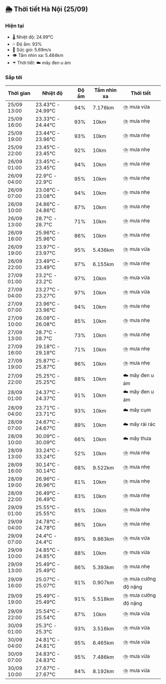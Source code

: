 ## 🌦️ Thời tiết Hà Nội (25/09)

### Hiện tại

- 🌡️ Nhiệt độ: 24.99℃
- 💦 Độ ẩm: 93%
- 💨 Sức gió: 5.69m/s
- 👁️ Tầm nhìn xa: 5.484km
- ☂️ Thời tiết: ☁️ mây đen u ám

### Sắp tới

| Thời gian | Nhiệt độ | Độ ẩm | Tầm nhìn xa | Thời tiết |
| --- | --- | --- | --- | --- |
| 25/09 13:00 | 23.43℃ - 24.99℃ | 94% | 7.176km | ⛈️ mưa vừa |
| 25/09 16:00 | 23.33℃ - 24.44℃ | 93% | 10km | ⛈️ mưa nhẹ |
| 25/09 19:00 | 23.44℃ - 23.96℃ | 93% | 10km | ⛈️ mưa nhẹ |
| 25/09 22:00 | 23.45℃ - 23.45℃ | 92% | 10km | ⛈️ mưa nhẹ |
| 26/09 01:00 | 23.45℃ - 23.45℃ | 94% | 10km | ⛈️ mưa nhẹ |
| 26/09 04:00 | 22.9℃ - 22.9℃ | 95% | 10km | ⛈️ mưa nhẹ |
| 26/09 07:00 | 23.08℃ - 23.08℃ | 94% | 10km | ⛈️ mưa nhẹ |
| 26/09 10:00 | 24.86℃ - 24.86℃ | 87% | 10km | ⛈️ mưa nhẹ |
| 26/09 13:00 | 28.7℃ - 28.7℃ | 71% | 10km | ⛈️ mưa nhẹ |
| 26/09 16:00 | 25.96℃ - 25.96℃ | 86% | 10km | ⛈️ mưa nhẹ |
| 26/09 19:00 | 23.97℃ - 23.97℃ | 95% | 5.436km | ⛈️ mưa vừa |
| 26/09 22:00 | 23.49℃ - 23.49℃ | 97% | 6.155km | ⛈️ mưa nhẹ |
| 27/09 01:00 | 23.2℃ - 23.2℃ | 97% | 10km | ⛈️ mưa vừa |
| 27/09 04:00 | 23.27℃ - 23.27℃ | 97% | 10km | ⛈️ mưa vừa |
| 27/09 07:00 | 23.96℃ - 23.96℃ | 94% | 10km | ⛈️ mưa nhẹ |
| 27/09 10:00 | 26.08℃ - 26.08℃ | 85% | 10km | ⛈️ mưa nhẹ |
| 27/09 13:00 | 28.7℃ - 28.7℃ | 73% | 10km | ⛈️ mưa nhẹ |
| 27/09 16:00 | 29.18℃ - 29.18℃ | 71% | 10km | ⛈️ mưa nhẹ |
| 27/09 19:00 | 25.87℃ - 25.87℃ | 86% | 10km | ⛈️ mưa nhẹ |
| 27/09 22:00 | 25.25℃ - 25.25℃ | 88% | 10km | ☁️ mây đen u ám |
| 28/09 01:00 | 24.37℃ - 24.37℃ | 91% | 10km | ☁️ mây đen u ám |
| 28/09 04:00 | 23.71℃ - 23.71℃ | 93% | 10km | ☁️ mây cụm |
| 28/09 07:00 | 24.67℃ - 24.67℃ | 89% | 10km | ☁️ mây rải rác |
| 28/09 10:00 | 30.09℃ - 30.09℃ | 66% | 10km | ☁️ mây thưa |
| 28/09 13:00 | 33.24℃ - 33.24℃ | 52% | 10km | ⛈️ mưa nhẹ |
| 28/09 16:00 | 30.14℃ - 30.14℃ | 68% | 9.522km | ⛈️ mưa nhẹ |
| 28/09 19:00 | 26.96℃ - 26.96℃ | 81% | 10km | ⛈️ mưa nhẹ |
| 28/09 22:00 | 26.49℃ - 26.49℃ | 83% | 10km | ⛈️ mưa nhẹ |
| 29/09 01:00 | 25.55℃ - 25.55℃ | 85% | 10km | ⛈️ mưa nhẹ |
| 29/09 04:00 | 24.78℃ - 24.78℃ | 86% | 10km | ⛈️ mưa nhẹ |
| 29/09 07:00 | 24.4℃ - 24.4℃ | 89% | 9.863km | ⛈️ mưa vừa |
| 29/09 10:00 | 24.85℃ - 24.85℃ | 88% | 10km | ⛈️ mưa vừa |
| 29/09 13:00 | 25.49℃ - 25.49℃ | 86% | 5.393km | ⛈️ mưa nhẹ |
| 29/09 16:00 | 25.07℃ - 25.07℃ | 91% | 0.907km | ⛈️ mưa cường độ nặng |
| 29/09 19:00 | 25.49℃ - 25.49℃ | 91% | 5.518km | ⛈️ mưa cường độ nặng |
| 29/09 22:00 | 25.54℃ - 25.54℃ | 87% | 10km | ⛈️ mưa vừa |
| 30/09 01:00 | 25.3℃ - 25.3℃ | 93% | 3.516km | ⛈️ mưa vừa |
| 30/09 04:00 | 24.81℃ - 24.81℃ | 95% | 6.465km | ⛈️ mưa vừa |
| 30/09 07:00 | 24.83℃ - 24.83℃ | 95% | 7.486km | ⛈️ mưa vừa |
| 30/09 10:00 | 27.67℃ - 27.67℃ | 84% | 8.192km | ⛈️ mưa vừa |
